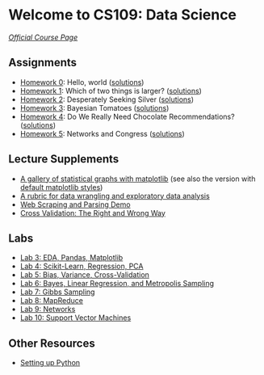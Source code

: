 Welcome to CS109: Data Science
=======
*[Official Course Page](http://cs109.org)*

## Assignments

* [Homework 0](http://nbviewer.ipython.org/urls/raw.github.com/cs109/content/master/HW0.ipynb): Hello, world ([solutions](http://nbviewer.ipython.org/urls/raw.github.com/cs109/content/master/HW0_solutions.ipynb))
* [Homework 1](http://nbviewer.ipython.org/urls/raw.github.com/cs109/content/master/HW1.ipynb): Which of two things is larger? ([solutions](http://nbviewer.ipython.org/urls/raw.github.com/cs109/content/master/HW1_solutions.ipynb))
* [Homework 2](http://nbviewer.ipython.org/urls/raw.github.com/cs109/content/master/HW2.ipynb): Desperately Seeking Silver ([solutions](http://nbviewer.ipython.org/urls/raw.github.com/cs109/content/master/HW2_solutions.ipynb))
* [Homework 3](http://nbviewer.ipython.org/urls/raw.github.com/cs109/content/master/HW3.ipynb): Bayesian Tomatoes ([solutions](http://nbviewer.ipython.org/urls/raw.github.com/cs109/content/master/HW3_solutions.ipynb))
* [Homework 4](http://nbviewer.ipython.org/urls/raw.github.com/cs109/content/master/HW4.ipynb): Do We Really Need Chocolate Recommendations? ([solutions](http://nbviewer.ipython.org/urls/raw.github.com/cs109/content/master/HW4_solutions.ipynb))
* [Homework 5](http://nbviewer.ipython.org/urls/raw.github.com/cs109/content/master/HW5.ipynb): Networks and Congress ([solutions](http://nbviewer.ipython.org/urls/raw.github.com/cs109/content/master/HW5_solutions.ipynb))

## Lecture Supplements

* [A gallery of statistical graphs with matplotlib](http://nbviewer.ipython.org/urls/raw.github.com/cs109/content/master/lec_03_statistical_graphs.ipynb) (see also the version with [default matplotlib styles](http://nbviewer.ipython.org/urls/raw.github.com/cs109/content/master/lec_03_statistical_graphs_mpl_default.ipynb))
* [A rubric for data wrangling and exploratory data analysis](http://nbviewer.ipython.org/urls/raw.github.com/cs109/content/master/lec_04_wrangling.ipynb)
* [Web Scraping and Parsing Demo](http://nbviewer.ipython.org/urls/raw.github.com/cs109/content/master/lec_04_scraping.ipynb)
* [Cross Validation: The Right and Wrong Way](http://nbviewer.ipython.org/urls/raw.github.com/cs109/content/master/lec_10_cross_val.ipynb)

## Labs

* [Lab 3: EDA, Pandas, Matplotlib](http://nbviewer.ipython.org/urls/raw.github.com/cs109/content/master/labs/lab3/lab3full.ipynb)
* [Lab 4: Scikit-Learn, Regression, PCA](http://nbviewer.ipython.org/urls/raw.github.com/cs109/content/master/labs/lab4/Lab4full.ipynb)
* [Lab 5: Bias, Variance, Cross-Validation](http://nbviewer.ipython.org/urls/raw.github.com/cs109/content/master/labs/lab5/Lab5.ipynb)
* [Lab 6: Bayes, Linear Regression, and Metropolis Sampling](http://nbviewer.ipython.org/urls/raw.github.com/cs109/content/master/labs/lab6/BayesLinear.ipynb)
* [Lab 7: Gibbs Sampling](http://nbviewer.ipython.org/urls/raw.github.com/cs109/content/master/labs/lab7/GibbsSampler.ipynb)
* [Lab 8: MapReduce](http://nbviewer.ipython.org/urls/raw.github.com/cs109/content/master/labs/lab8/lab8_mapreduce.ipynb)
* [Lab 9: Networks](http://nbviewer.ipython.org/urls/raw.github.com/cs109/content/master/labs/lab9/lab_9.ipynb)
* [Lab 10: Support Vector Machines](http://nbviewer.ipython.org/urls/raw.github.com/cs109/content/master/labs/lab10/Lab_10.ipynb)


## Other Resources

* [Setting up Python](https://github.com/cs109/content/wiki/Installing-Python)
